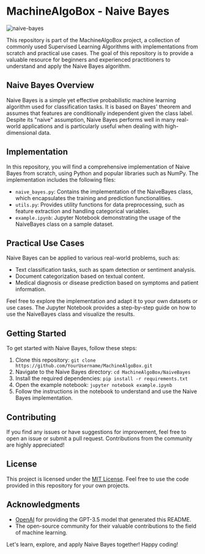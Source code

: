 # MachineAlgoBox - Naive Bayes

![naive-bayes](https://example.com/naive-bayes.png)

This repository is part of the MachineAlgoBox project, a collection of commonly used Supervised Learning Algorithms with implementations from scratch and practical use cases. The goal of this repository is to provide a valuable resource for beginners and experienced practitioners to understand and apply the Naive Bayes algorithm.

## Naive Bayes Overview
Naive Bayes is a simple yet effective probabilistic machine learning algorithm used for classification tasks. It is based on Bayes' theorem and assumes that features are conditionally independent given the class label. Despite its "naive" assumption, Naive Bayes performs well in many real-world applications and is particularly useful when dealing with high-dimensional data.

## Implementation
In this repository, you will find a comprehensive implementation of Naive Bayes from scratch, using Python and popular libraries such as NumPy. The implementation includes the following files:

- `naive_bayes.py`: Contains the implementation of the NaiveBayes class, which encapsulates the training and prediction functionalities.
- `utils.py`: Provides utility functions for data preprocessing, such as feature extraction and handling categorical variables.
- `example.ipynb`: Jupyter Notebook demonstrating the usage of the NaiveBayes class on a sample dataset.

## Practical Use Cases
Naive Bayes can be applied to various real-world problems, such as:

- Text classification tasks, such as spam detection or sentiment analysis.
- Document categorization based on textual content.
- Medical diagnosis or disease prediction based on symptoms and patient information.

Feel free to explore the implementation and adapt it to your own datasets or use cases. The Jupyter Notebook provides a step-by-step guide on how to use the NaiveBayes class and visualize the results.

## Getting Started
To get started with Naive Bayes, follow these steps:

1. Clone this repository: `git clone https://github.com/YourUsername/MachineAlgoBox.git`
2. Navigate to the Naive Bayes directory: `cd MachineAlgoBox/NaiveBayes`
3. Install the required dependencies: `pip install -r requirements.txt`
4. Open the example notebook: `jupyter notebook example.ipynb`
5. Follow the instructions in the notebook to understand and use the Naive Bayes implementation.

## Contributing
If you find any issues or have suggestions for improvement, feel free to open an issue or submit a pull request. Contributions from the community are highly appreciated!

## License
This project is licensed under the [MIT License](https://opensource.org/licenses/MIT). Feel free to use the code provided in this repository for your own projects.

## Acknowledgments
- [OpenAI](https://openai.com/) for providing the GPT-3.5 model that generated this README.
- The open-source community for their valuable contributions to the field of machine learning.

Let's learn, explore, and apply Naive Bayes together! Happy coding!








